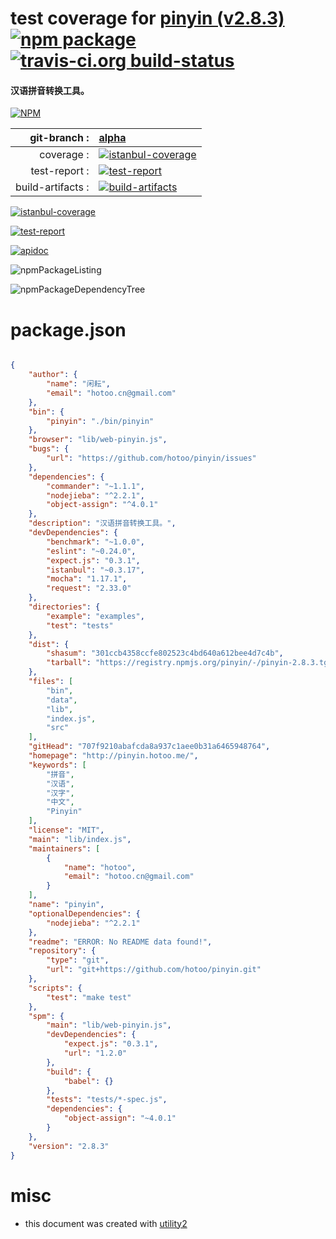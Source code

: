 # test coverage for  [pinyin (v2.8.3)](http://pinyin.hotoo.me/)  [![npm package](https://img.shields.io/npm/v/npmtest-pinyin.svg?style=flat-square)](https://www.npmjs.org/package/npmtest-pinyin) [![travis-ci.org build-status](https://api.travis-ci.org/npmtest/node-npmtest-pinyin.svg)](https://travis-ci.org/npmtest/node-npmtest-pinyin)
#### 汉语拼音转换工具。

[![NPM](https://nodei.co/npm/pinyin.png?downloads=true)](https://www.npmjs.com/package/pinyin)

| git-branch : | [alpha](https://github.com/npmtest/node-npmtest-pinyin/tree/alpha)|
|--:|:--|
| coverage : | [![istanbul-coverage](https://npmtest.github.io/node-npmtest-pinyin/build/coverage.badge.svg)](https://npmtest.github.io/node-npmtest-pinyin/build/coverage.html/index.html)|
| test-report : | [![test-report](https://npmtest.github.io/node-npmtest-pinyin/build/test-report.badge.svg)](https://npmtest.github.io/node-npmtest-pinyin/build/test-report.html)|
| build-artifacts : | [![build-artifacts](https://npmtest.github.io/node-npmtest-pinyin/glyphicons_144_folder_open.png)](https://github.com/npmtest/node-npmtest-pinyin/tree/gh-pages/build)|

[![istanbul-coverage](https://npmtest.github.io/node-npmtest-pinyin/build/screenCapture.buildCustomOrg.browser.coverage.html.png)](https://npmtest.github.io/node-npmtest-pinyin/build/coverage.html/index.html)

[![test-report](https://npmtest.github.io/node-npmtest-pinyin/build/screenCapture.buildCustomOrg.browser.%252Fhome%252Ftravis%252Fbuild%252Fnpmtest%252Fnode-npmtest-pinyin%252Ftmp%252Fbuild%252Ftest-report.html.png)](https://npmtest.github.io/node-npmtest-pinyin/build/test-report.html)

[![apidoc](https://npmdoc.github.io/node-npmdoc-pinyin/build/screenCapture.buildApidoc.browser.%252Fhome%252Ftravis%252Fbuild%252Fnpmdoc%252Fnode-npmdoc-pinyin%252Ftmp%252Fbuild%252Fapidoc.html.png)](https://npmdoc.github.io/node-npmdoc-pinyin/build/apidoc.html)

![npmPackageListing](https://npmtest.github.io/node-npmtest-pinyin/build/screenCapture.npmPackageListing.svg)

![npmPackageDependencyTree](https://npmtest.github.io/node-npmtest-pinyin/build/screenCapture.npmPackageDependencyTree.svg)



# package.json

```json

{
    "author": {
        "name": "闲耘",
        "email": "hotoo.cn@gmail.com"
    },
    "bin": {
        "pinyin": "./bin/pinyin"
    },
    "browser": "lib/web-pinyin.js",
    "bugs": {
        "url": "https://github.com/hotoo/pinyin/issues"
    },
    "dependencies": {
        "commander": "~1.1.1",
        "nodejieba": "^2.2.1",
        "object-assign": "^4.0.1"
    },
    "description": "汉语拼音转换工具。",
    "devDependencies": {
        "benchmark": "~1.0.0",
        "eslint": "~0.24.0",
        "expect.js": "0.3.1",
        "istanbul": "~0.3.17",
        "mocha": "1.17.1",
        "request": "2.33.0"
    },
    "directories": {
        "example": "examples",
        "test": "tests"
    },
    "dist": {
        "shasum": "301ccb4358ccfe802523c4bd640a612bee4d7c4b",
        "tarball": "https://registry.npmjs.org/pinyin/-/pinyin-2.8.3.tgz"
    },
    "files": [
        "bin",
        "data",
        "lib",
        "index.js",
        "src"
    ],
    "gitHead": "707f9210abafcda8a937c1aee0b31a6465948764",
    "homepage": "http://pinyin.hotoo.me/",
    "keywords": [
        "拼音",
        "汉语",
        "汉字",
        "中文",
        "Pinyin"
    ],
    "license": "MIT",
    "main": "lib/index.js",
    "maintainers": [
        {
            "name": "hotoo",
            "email": "hotoo.cn@gmail.com"
        }
    ],
    "name": "pinyin",
    "optionalDependencies": {
        "nodejieba": "^2.2.1"
    },
    "readme": "ERROR: No README data found!",
    "repository": {
        "type": "git",
        "url": "git+https://github.com/hotoo/pinyin.git"
    },
    "scripts": {
        "test": "make test"
    },
    "spm": {
        "main": "lib/web-pinyin.js",
        "devDependencies": {
            "expect.js": "0.3.1",
            "url": "1.2.0"
        },
        "build": {
            "babel": {}
        },
        "tests": "tests/*-spec.js",
        "dependencies": {
            "object-assign": "~4.0.1"
        }
    },
    "version": "2.8.3"
}
```



# misc
- this document was created with [utility2](https://github.com/kaizhu256/node-utility2)
